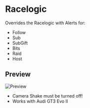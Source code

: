 # Racelogic
Overrides the Racelogic with Alerts for:
 - Follow
 - Sub
 - SubGift
 - Bits
 - Raid
 - Host

## Preview
![Preview](https://i.imgur.com/ZnrnXmn.png)

 - Camera Shake must be turned off!
 - Works with Audi GT3 Evo II
